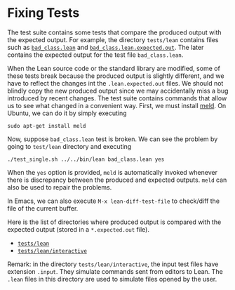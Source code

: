Fixing Tests
============

The test suite contains some tests that compare the produced output
with the expected output. For example, the directory `tests/lean`
contains files such as [`bad_class.lean`](../tests/lean/bad_class.lean) and
[`bad_class.lean.expected.out`](../tests/lean/bad_class.lean.expected.out).
The later contains the expected output for the test file `bad_class.lean`.

When the Lean source code or the standard library are modified, some of these
tests break because the produced output is slightly different, and we have
to reflect the changes int the `.lean.expected.out` files.
We should not blindly copy the new produced output since we may accidentally
miss a bug introduced by recent changes.
The test suite contains commands that allow us to see what changed in a convenient way.
First, we must install [meld](http://meldmerge.org/). On Ubuntu, we can do it by simply executing

```
sudo apt-get install meld
```

Now, suppose `bad_class.lean` test is broken. We can see the problem by going to `test/lean` directory and
executing

```
./test_single.sh ../../bin/lean bad_class.lean yes
```

When the `yes` option is provided, `meld` is automatically invoked
whenever there is discrepancy between the produced and expected
outputs. `meld` can also be used to repair the problems.

In Emacs, we can also execute `M-x lean-diff-test-file` to check/diff the file of the current buffer.

Here is the list of directories where produced output is compared with
the expected output (stored in a `*.expected.out` file).

- [`tests/lean`](../tests/lean)
- [`tests/lean/interactive`](../tests/lean/interactive)

Remark: in the directory `tests/lean/interactive`, the input test files have extension `.input`.
They simulate commands sent from editors to Lean.
The `.lean` files in this directory are used to simulate files opened by the user.
